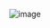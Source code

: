 ![image](https://github.com/GautamAggarwal-05/Object_Detection/assets/143955565/328cdda2-e4a2-4e01-84ae-0b52efeb1896)

